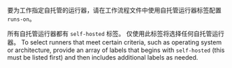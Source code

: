 要为工作指定自托管的运行器，请在工作流程文件中使用自托管运行器标签配置 `runs-on`。

所有自托管运行器都有 `self-hosted` 标签。 仅使用此标签将选择任何自托管运行器。 To select runners that meet certain criteria, such as operating system or architecture, provide an array of labels that begins with `self-hosted` (this must be listed first) and then includes additional labels as needed.
